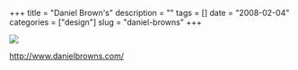 +++
title = "Daniel Brown's"
description = ""
tags = []
date = "2008-02-04"
categories = ["design"]
slug = "daniel-browns"
+++


 

  <div id="screens-thumbs" class="clearfix">
    <div class="txt-center" id="design-submission"><a href="http://www.danielbrowns.com/"><img id='bluga-thumbnail-996' class='bluga-thumbnail large' src='http://media.konigi.com/bluga/
wt47f27f01205a9_0.jpg'/></a></div>  
  </div>   
<p><a href="http://www.danielbrowns.com/">http://www.danielbrowns.com/</a></p>




